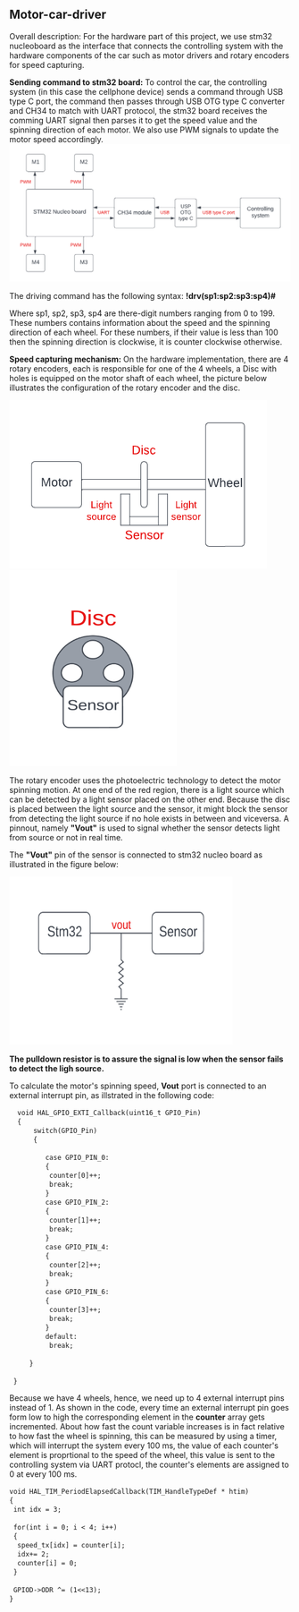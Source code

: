 ## Motor-car-driver
Overall description:
 For the hardware part of this project, we use stm32 nucleoboard as the interface that connects the controlling system with the hardware components of the car such as motor drivers and rotary encoders for speed capturing.


**Sending command to stm32 board:**
 To control the car, the controlling system (in this case the cellphone device) sends a command through USB type C port, the command then passes through USB OTG type C converter and CH34 to match with UART protocol, the stm32 board receives the comming UART signal then parses it to get the speed value and the spinning direction of each motor. We also use PWM signals to update the motor speed accordingly.
![plot](General.png)

 The driving command has the following syntax: **!drv(sp1:sp2:sp3:sp4)#**

  Where sp1, sp2, sp3, sp4 are there-digit numbers ranging from 0 to 199. These numbers contains information about the speed and the spinning direction of each wheel. For these numbers, if their value is less than 100 then the spinning direction is clockwise, it is counter clockwise otherwise.
 
 **Speed capturing mechanism:**
  On the hardware implementation, there are 4 rotary encoders, each is responsible for one of the 4 wheels, a Disc with holes is equipped on the motor shaft of each wheel, the picture below illustrates the configuration of the rotary encoder and the disc.
  
![plot](Encoder.png) 
<img src = "Encoder2.png" width = "300" height = "350">

  The rotary encoder uses the photoelectric technology to detect the motor spinning motion. At one end of the red region, there is a light source which can be detected by a light sensor placed on the other end. Because the disc is placed between the light source and the sensor, it might block the sensor from detecting the light source if no hole exists in between and viceversa. A pinnout, namely **"Vout"** is used to signal whether the sensor detects light from source or not in real time.
  
  The **"Vout"** pin of the sensor is connected to stm32 nucleo board as illustrated in the figure below:

<img src = "res.png" width = "400" height = "300"> 

  **The pulldown resistor is to assure the signal is low when the sensor fails to detect the ligh source.**
  

To calculate the motor's spinning speed, **Vout** port is connected to an external interrupt pin, as illstrated in the following code:

      void HAL_GPIO_EXTI_Callback(uint16_t GPIO_Pin)
      {
          switch(GPIO_Pin)
          {

             case GPIO_PIN_0:
             {
              counter[0]++;
              break;
             }
             case GPIO_PIN_2:
             {
              counter[1]++;
              break;
             }
             case GPIO_PIN_4:
             {
              counter[2]++;
              break;
             }
             case GPIO_PIN_6:
             {
              counter[3]++;
              break;
             }
             default:
              break;

         }

     }


Because we have 4 wheels, hence, we need up to 4 external interrupt pins instead of 1. As shown in the code, every time an external interrupt pin goes form low to high the corresponding element in the **counter** array gets incremented. About how fast the count variable increases is in fact relative to how fast the wheel is spinning, this can be measured by using a timer, which will interrupt the system every 100 ms, the value of each counter's element is proprtional to the speed of the wheel, this value is sent to the controlling system via UART protocl, the counter's elements are assigned to 0 at every 100 ms.

    void HAL_TIM_PeriodElapsedCallback(TIM_HandleTypeDef * htim)
    {
     int idx = 3;

     for(int i = 0; i < 4; i++)
     {
      speed_tx[idx] = counter[i];
      idx+= 2;
      counter[i] = 0;
     }

     GPIOD->ODR ^= (1<<13);
    }



